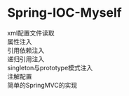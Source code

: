 # Spring-IOC-Myself
xml配置文件读取  
属性注入  
引用依赖注入  
递归引用注入  
singleton与prototype模式注入  
注解配置  
简单的SpringMVC的实现  
